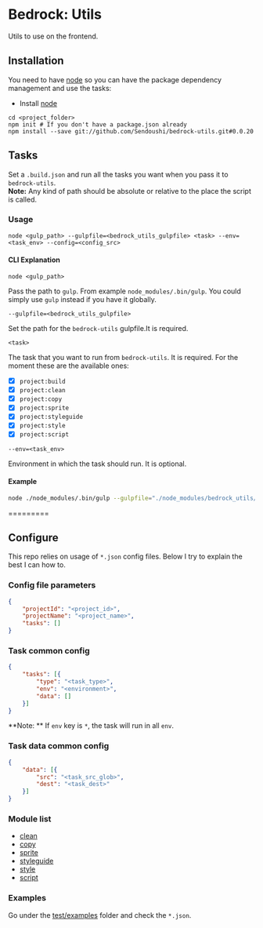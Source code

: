 # Bedrock: Utils

Utils to use on the frontend.

## Installation
You need to have [node](http://nodejs.org) so you can have the package dependency management and use the tasks:
- Install [node](http://nodejs.org)

```
cd <project_folder>
npm init # If you don't have a package.json already
npm install --save git://github.com/Sendoushi/bedrock-utils.git#0.0.20
```

## Tasks

Set a `.build.json` and run all the tasks you want when you pass it to `bedrock-utils`.<br>
**Note:** Any kind of path should be absolute or relative to the place the script is called.

### Usage

```
node <gulp_path> --gulpfile=<bedrock_utils_gulpfile> <task> --env=<task_env> --config=<config_src>
```

#### CLI Explanation
```
node <gulp_path>
```
Pass the path to `gulp`. From example `node_modules/.bin/gulp`. You could simply use `gulp` instead if you have it globally.

```
--gulpfile=<bedrock_utils_gulpfile>
```
Set the path for the `bedrock-utils` gulpfile.It is required.

```
<task>
```
The task that you want to run from `bedrock-utils`. It is required.
For the moment these are the available ones:
- [x] `project:build`
- [x] `project:clean`
- [x] `project:copy`
- [x] `project:sprite`
- [x] `project:styleguide`
- [x] `project:style`
- [x] `project:script`

```
--env=<task_env>
```
Environment in which the task should run. It is optional.

#### Example

```sh
node ./node_modules/.bin/gulp --gulpfile="./node_modules/bedrock_utils/tasks/gulpfile.js" project:build --env=prod --config=".build.json"
```

=========

## Configure

This repo relies on usage of `*.json` config files. Below I try to explain the best I can how to.

### Config file parameters
```json
{
    "projectId": "<project_id>",
    "projectName": "<project_name>",
    "tasks": []
}
```

### Task common config
```json
{
    "tasks": [{
        "type": "<task_type>",
        "env": "<environment>",
        "data": []
    }]    
}
```
**Note: ** If `env` key is `*`, the task will run in all `env`.

### Task data common config
```json
{
    "data": [{
        "src": "<task_src_glob>",
        "dest": "<task_dest>"
    }]    
}
```

### Module list
- [clean](docs/file_clean.md)
- [copy](docs/file_copy.md)
- [sprite](docs/sprite.md)
- [styleguide](docs/styleguide.md)
- [style](docs/style.md)
- [script](docs/script.md)

### Examples
Go under the [test/examples](test/examples) folder and check the `*.json`.
